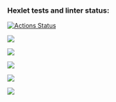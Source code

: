 ### Hexlet tests and linter status:
[![Actions Status](https://github.com/pgchurikov/python-project-49/actions/workflows/hexlet-check.yml/badge.svg)](https://github.com/pgchurikov/python-project-49/actions)

<a href="https://codeclimate.com/github/pgchurikov/python-project-49/maintainability"><img src="https://api.codeclimate.com/v1/badges/bd64c5cc50195b932e22/maintainability" /></a>

<a href="https://asciinema.org/a/CFka1Wgid6ag5ki6DSYvjzucQ" target="_blank"><img src="https://asciinema.org/a/CFka1Wgid6ag5ki6DSYvjzucQ.svg" /></a>

<a href="https://asciinema.org/a/Fqf484Emn9C4rxUYmYfciZ4h1" target="_blank"><img src="https://asciinema.org/a/Fqf484Emn9C4rxUYmYfciZ4h1.svg" /></a>

<a href="https://asciinema.org/a/QIaZTUDNLn0xC8kPt4duQsZs9" target="_blank"><img src="https://asciinema.org/a/QIaZTUDNLn0xC8kPt4duQsZs9.svg" /></a>

<a href="https://asciinema.org/a/OvqeWwMW9VkqgMibGbHUwPfHf" target="_blank"><img src="https://asciinema.org/a/OvqeWwMW9VkqgMibGbHUwPfHf.svg" /></a>
